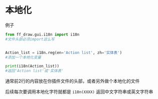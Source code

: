 # 本地化

例子

```python
from ff_draw.gui.i18n import i18n
#文件头部必须import这么写


Action_list = i18n.reg(en='Action list', zh='实体表')
#添加一个本地化变量

print(i18n(Action_list))
#返回'Action list'或'实体表'
```

通常前2行的内容放在你插件文件的头部，或者另外做个本地化的文件

后续每次要调用本地化字符就都是 `i18n(XXXX)` 返回中文字符串或英文字符串